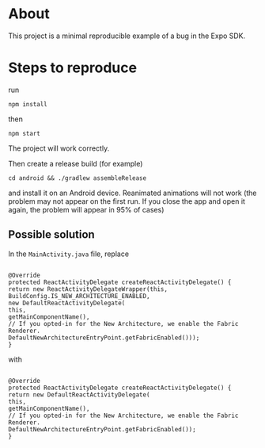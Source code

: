 # About

This project is a minimal reproducible example of a bug in the Expo SDK.

# Steps to reproduce

run

```
npm install
```

then

```
npm start
```

The project will work correctly.

Then create a release build (for example)

```
cd android && ./gradlew assembleRelease
```

and install it on an Android device. Reanimated animations will not work (the problem may not appear on the first run. If you close the app and open it again, the problem will appear in 95% of cases)

## Possible solution

In the `MainActivity.java` file, replace

```

@Override
protected ReactActivityDelegate createReactActivityDelegate() {
return new ReactActivityDelegateWrapper(this, BuildConfig.IS_NEW_ARCHITECTURE_ENABLED,
new DefaultReactActivityDelegate(
this,
getMainComponentName(),
// If you opted-in for the New Architecture, we enable the Fabric Renderer.
DefaultNewArchitectureEntryPoint.getFabricEnabled()));
}

```

with

```

@Override
protected ReactActivityDelegate createReactActivityDelegate() {
return new DefaultReactActivityDelegate(
this,
getMainComponentName(),
// If you opted-in for the New Architecture, we enable the Fabric Renderer.
DefaultNewArchitectureEntryPoint.getFabricEnabled());
}

```
